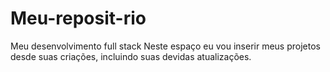 # Meu-reposit-rio
Meu desenvolvimento full stack
Neste espaço eu vou inserir meus projetos desde suas criações, incluindo suas devidas atualizações. 
